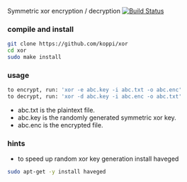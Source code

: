 Symmetric xor encryption / decryption [![Build Status](https://travis-ci.com/koppi/xor.svg?branch=master)](https://travis-ci.com/koppi/xor)

### compile and install

```bash
git clone https://github.com/koppi/xor
cd xor
sudo make install
```

### usage

```bash
to encrypt, run: 'xor -e abc.key -i abc.txt -o abc.enc'
to decrypt, run: 'xor -d abc.key -i abc.enc -o abc.txt'
```

* abc.txt is the plaintext file.
* abc.key is the randomly generated symmetric xor key.
* abc.enc is the encrypted file.

### hints

* to speed up random xor key generation install haveged

```bash
sudo apt-get -y install haveged
```
